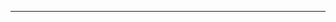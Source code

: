 <!-- # Popular Movies Stage One App
*Created as part of Udacity's Android Developer NanoDegree course by Google* -->

__________________

<!--#### Project Overview-->

<!--The goal was to design and create a Popular Movies App which would present user with a list of popular movies displayed in the form of a grid view. Each movie when clicked displays further details of the movie. The list of movies displayed in the grid can be changed from Settings (e.g. Popular, Top Rated, Upcoming and Now Playing). -->

<!--The app uses TMDb API to get the list of movies.-->


<!--#### Libraries used
<p><a href="http://square.github.io/retrofit/" target="_blank">Retrofit</a><br/>
<a href="http://square.github.io/okhttp/" target="_blank">OkHttp</a><br/>
<a href="http://square.github.io/picasso/" target="_blank">Picasso</a></p> -->


<!--#### Screenshots-->

<!--<img src="https://user-images.githubusercontent.com/22053146/33524954-af3f9790-d81d-11e7-872b-5dc5917c03c6.jpg" 
data-canonical-src="https://user-images.githubusercontent.com/22053146/33524954-af3f9790-d81d-11e7-872b-5dc5917c03c6.jpg" 
width="440" height="727" /> 
<img src="https://user-images.githubusercontent.com/22053146/33524970-d2d61e90-d81d-11e7-8d02-c948e188dbb1.jpg" 
data-canonical-src="https://user-images.githubusercontent.com/22053146/33524970-d2d61e90-d81d-11e7-8d02-c948e188dbb1.jpg" 
width="440" height="727" /> -->

<!--<img src="https://user-images.githubusercontent.com/22053146/33524975-ecbe546c-d81d-11e7-9e0d-acc42c622c59.jpg" 
data-canonical-src="https://user-images.githubusercontent.com/22053146/33524975-ecbe546c-d81d-11e7-9e0d-acc42c622c59.jpg" 
width="440" height="727" /> 
<img src="https://user-images.githubusercontent.com/22053146/33524977-f97bd67a-d81d-11e7-8ca3-d97141d436a8.jpg" 
data-canonical-src="https://user-images.githubusercontent.com/22053146/33524977-f97bd67a-d81d-11e7-8ca3-d97141d436a8.jpg" 
width="440" height="727" /> 
-->
